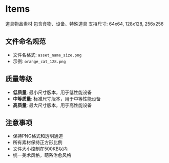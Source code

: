 # Items

道具物品素材
包含食物、设备、特殊道具
支持尺寸: 64x64, 128x128, 256x256

## 文件命名规范

- 文件名格式: `asset_name_size.png`
- 示例: `orange_cat_128.png`

## 质量等级

- **低质量**: 最小尺寸版本，用于低性能设备
- **中等质量**: 标准尺寸版本，用于中等性能设备  
- **高质量**: 最大尺寸版本，用于高性能设备

## 注意事项

- 保持PNG格式和透明通道
- 所有素材保持正方形比例
- 文件大小控制在500KB以内
- 统一美术风格，萌系治愈风格

